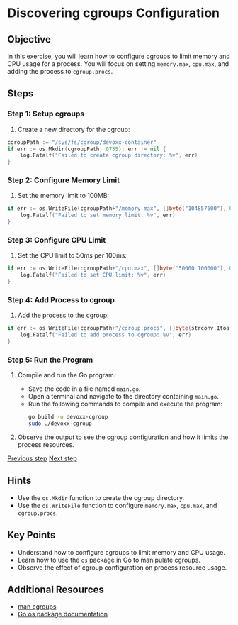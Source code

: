 # Discovering cgroups Configuration

## Objective

In this exercise, you will learn how to configure cgroups to limit memory and
CPU usage for a process. You will focus on setting `memory.max`, `cpu.max`, and
adding the process to `cgroup.procs`.

## Steps

### Step 1: Setup cgroups

1. Create a new directory for the cgroup:

```go
cgroupPath := "/sys/fs/cgroup/devoxx-container"
if err := os.Mkdir(cgroupPath, 0755); err != nil {
    log.Fatalf("Failed to create cgroup directory: %v", err)
}
```

### Step 2: Configure Memory Limit

1. Set the memory limit to 100MB:

```go
if err := os.WriteFile(cgroupPath+"/memory.max", []byte("104857600"), 0644); err != nil {
    log.Fatalf("Failed to set memory limit: %v", err)
}
```

### Step 3: Configure CPU Limit

1. Set the CPU limit to 50ms per 100ms:

```go
if err := os.WriteFile(cgroupPath+"/cpu.max", []byte("50000 100000"), 0644); err != nil {
    log.Fatalf("Failed to set CPU limit: %v", err)
}
```

### Step 4: Add Process to cgroup

1. Add the process to the cgroup:

```go
if err := os.WriteFile(cgroupPath+"/cgroup.procs", []byte(strconv.Itoa(pid)), 0644); err != nil {
    log.Fatalf("Failed to add process to cgroup: %v", err)
}
```

### Step 5: Run the Program

1. Compile and run the Go program.

   - Save the code in a file named `main.go`.
   - Open a terminal and navigate to the directory containing `main.go`.
   - Run the following commands to compile and execute the program:
     ```sh
     go build -o devoxx-cgroup
     sudo ./devoxx-cgroup
     ```

2. Observe the output to see the cgroup configuration and how it limits the
   process resources.

[Previous step](./04-namespace-and-chroot.md) [Next step](06-volumes.md)

## Hints

- Use the `os.Mkdir` function to create the cgroup directory.
- Use the `os.WriteFile` function to configure `memory.max`, `cpu.max`, and
  `cgroup.procs`.

## Key Points

- Understand how to configure cgroups to limit memory and CPU usage.
- Learn how to use the `os` package in Go to manipulate cgroups.
- Observe the effect of cgroup configuration on process resource usage.

## Additional Resources

- [man cgroups](https://man7.org/linux/man-pages/man7/cgroups.7.html)
- [Go os package documentation](https://pkg.go.dev/os)

